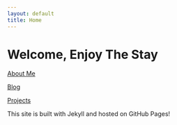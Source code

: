 ```yaml
---
layout: default
title: Home
---
```


# Welcome, Enjoy The Stay


[About Me](/about.md)

[Blog](/Kay/blog/)


[Projects](/Projects/ProjectHome.md)


This site is built with Jekyll and hosted on GitHub Pages!
